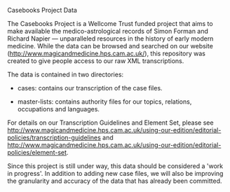 Casebooks Project Data

The Casebooks Project is a Wellcome Trust funded project that aims to make available the medico-astrological records of Simon Forman and Richard Napier — unparalleled resources in the history of early modern medicine. While the data can be browsed and searched on our website (http://www.magicandmedicine.hps.cam.ac.uk/), this repository was created to give people access to our raw XML transcriptions.

The data is contained in two directories:

* cases: contains our transcription of the case files.

* master-lists: contains authority files for our topics, relations, occupations and languages.

For details on our Transcription Guidelines and Element Set, please see http://www.magicandmedicine.hps.cam.ac.uk/using-our-edition/editorial-policies/transcription-guidelines and http://www.magicandmedicine.hps.cam.ac.uk/using-our-edition/editorial-policies/element-set.

Since this project is still under way, this data should be considered a 'work in progress'. In addition to adding new case files, we will also be improving the granularity and accuracy of the data that has already been committed. 
